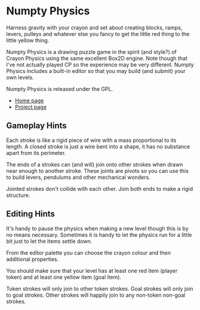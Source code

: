 Numpty Physics
==============

Harness gravity with your crayon and set about creating blocks, ramps, levers,
pulleys and whatever else you fancy to get the little red thing to the little
yellow thing.

Numpty Physics is a drawing puzzle game in the spirit (and style?) of Crayon
Physics using the same excellent Box2D engine. Note though that I've not
actually played CP so the experience may be very different. Numpty Physics
includes a built-in editor so that you may build (and submit) your own levels.

Numpty Physics is released under the GPL.

 * [Home page](http://thp.io/2015/numptyphysics/)
 * [Project page](http://github.com/thp/numptyphysics/)


Gameplay Hints
--------------

Each stroke is like a rigid piece of wire with a mass proportional to its
length. A closed stroke is just a wire bent into a shape, it has no substance
apart from its perimeter.

The ends of a strokes can (and will) join onto other strokes when drawn near
enough to another stroke. These joints are pivots so you can use this to build
levers, pendulums and other mechanical wonders.

Jointed strokes don't collide with each other. Join both ends to make a rigid
structure.


Editing Hints
-------------

It's handy to pause the physics when making a new level though this is by no
means necessary. Sometimes it is handy to let the physics run for a little bit
just to let the items settle down.

From the editor palette you can choose the crayon colour and then additional
properties.

You should make sure that your level has at least one red item (player token)
and at least one yellow item (goal item).

Token strokes will only join to other token strokes. Goal strokes will only
join to goal strokes. Other strokes will happily join to any non-token non-goal
strokes.
